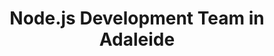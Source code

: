 ---
title: Node.js Development Team in Adaleide
permalink: /landings/node-js-developer-adaleide
technology: Node.js
location: Adaleide
---